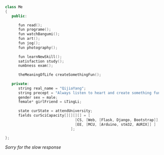 ```cpp
class Me
{
   public:
   
      fun read();
      fun programe();
      fun watchBangumi();
      fun art();
      fun jog();
      fun photography();
      
      fun learnNewSkill();
      satisfaction study();
      numbness exam();
      
      theMeaningOfLife createSomethingFun();
      
   private:
      string real_name = "QijiaYang";
      string precept = "Always listen to heart and create something fun";
      gender sex = male;
      female* girlFriend = &TingLi;
      
      state curState = attendUniversity;
      fields curSciCapacity[][][][] = [
                                [CS, [Web, [Flask, Django, Bootstrap]], [Algorithm, [OIer]], CV, [App, [Electron, Qt]] ],
                                [EE, [MCU, [Arduino, stm32, AURIX]] ]
                              ];
      
};
```

*Sorry for the slow response*

<!--
**MrAMS/MrAMS** is a ✨ _special_ ✨ repository because its `README.md` (this file) appears on your GitHub profile.

Here are some ideas to get you started:

- 🔭 I’m currently working on ...
- 🌱 I’m currently learning ...
- 👯 I’m looking to collaborate on ...
- 🤔 I’m looking for help with ...
- 💬 Ask me about ...
- 📫 How to reach me: ...
- 😄 Pronouns: ...
- ⚡ Fun fact: ...
-->
